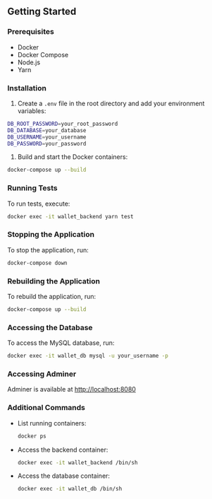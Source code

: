 ## Getting Started

### Prerequisites
- Docker
- Docker Compose
- Node.js
- Yarn

### Installation

1. Create a `.env` file in the root directory and add your environment variables:
  ```sh
  DB_ROOT_PASSWORD=your_root_password
  DB_DATABASE=your_database
  DB_USERNAME=your_username
  DB_PASSWORD=your_password
  ```

1. Build and start the Docker containers:
  ```sh
  docker-compose up --build
  ```

### Running Tests

To run tests, execute:
```sh
docker exec -it wallet_backend yarn test
```

### Stopping the Application

To stop the application, run:
```sh
docker-compose down
```

### Rebuilding the Application

To rebuild the application, run:
```sh
docker-compose up --build
```

### Accessing the Database

To access the MySQL database, run:
```sh
docker exec -it wallet_db mysql -u your_username -p
```

### Accessing Adminer

Adminer is available at [http://localhost:8080](http://localhost:8080)

### Additional Commands

- List running containers:
  ```sh
  docker ps
  ```

- Access the backend container:
  ```sh
  docker exec -it wallet_backend /bin/sh
  ```

- Access the database container:
  ```sh
  docker exec -it wallet_db /bin/sh
  ```


